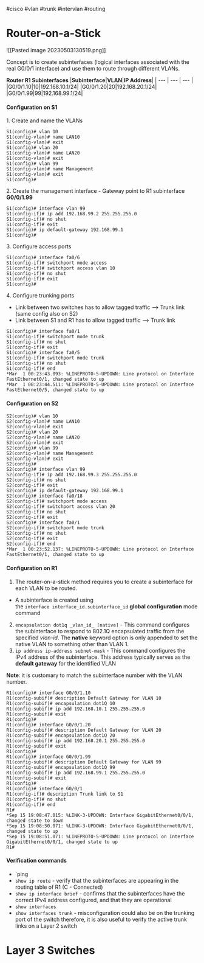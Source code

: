 #cisco #vlan #trunk #intervlan #routing 
# Router-on-a-Stick
![[Pasted image 20230503130519.png]]

Concept is to create subinterfaces (logical interfaces associated with the real G0/0/1 interface) and use them to route through different VLANs.

**Router R1 Subinterfaces**
|**Subinterface**|**VLAN**|**IP Address**|
| --- | --- | --- |
|G0/0/1.10|10|192.168.10.1/24|
|G0/0/1.20|20|192.168.20.1/24|
|G0/0/1.99|99|192.168.99.1/24|

#### Configuration on S1
1. Create and name the VLANs
```
S1(config)# vlan 10
S1(config-vlan)# name LAN10
S1(config-vlan)# exit
S1(config)# vlan 20
S1(config-vlan)# name LAN20
S1(config-vlan)# exit
S1(config)# vlan 99
S1(config-vlan)# name Management
S1(config-vlan)# exit
S1(config)#
```
2. Create the management interface - Gateway point to R1 subinterface **G0/0/1.99**
```
S1(config)# interface vlan 99
S1(config-if)# ip add 192.168.99.2 255.255.255.0
S1(config-if)# no shut
S1(config-if)# exit
S1(config)# ip default-gateway 192.168.99.1
S1(config)#
```
3. Configure access ports
```
S1(config)# interface fa0/6
S1(config-if)# switchport mode access
S1(config-if)# switchport access vlan 10
S1(config-if)# no shut
S1(config-if)# exit
S1(config)#
```
4. Configure trunking ports
- Link between two switches has to allow tagged traffic --> Trunk link (same config also on S2)
- Link between S1 and R1 has to allow tagged traffic --> Trunk link
```
S1(config)# interface fa0/1
S1(config-if)# switchport mode trunk
S1(config-if)# no shut
S1(config-if)# exit
S1(config)# interface fa0/5
S1(config-if)# switchport mode trunk
S1(config-if)# no shut
S1(config-if)# end
*Mar  1 00:23:43.093: %LINEPROTO-5-UPDOWN: Line protocol on Interface FastEthernet0/1, changed state to up
*Mar  1 00:23:44.511: %LINEPROTO-5-UPDOWN: Line protocol on Interface FastEthernet0/5, changed state to up
```

#### Configuration on S2
```
S2(config)# vlan 10
S2(config-vlan)# name LAN10
S2(config-vlan)# exit
S2(config)# vlan 20
S2(config-vlan)# name LAN20
S2(config-vlan)# exit
S2(config)# vlan 99
S2(config-vlan)# name Management
S2(config-vlan)# exit
S2(config)#
S2(config)# interface vlan 99
S2(config-if)# ip add 192.168.99.3 255.255.255.0
S2(config-if)# no shut
S2(config-if)# exit
S2(config)# ip default-gateway 192.168.99.1
S2(config)# interface fa0/18
S2(config-if)# switchport mode access
S2(config-if)# switchport access vlan 20
S2(config-if)# no shut
S2(config-if)# exit
S2(config)# interface fa0/1
S2(config-if)# switchport mode trunk
S2(config-if)# no shut
S2(config-if)# exit
S2(config-if)# end
*Mar  1 00:23:52.137: %LINEPROTO-5-UPDOWN: Line protocol on Interface FastEthernet0/1, changed state to up
```

#### Configuration on R1
1. The router-on-a-stick method requires you to create a subinterface for each VLAN to be routed.
- A subinterface is created using the `interface interface_id.subinterface_id` **global configuration** mode command
2. `encapsulation dot1q _vlan_id_ [native]` - This command configures the subinterface to respond to 802.1Q encapsulated traffic from the specified _vlan-id_. The **native** keyword option is only appended to set the native VLAN to something other than VLAN 1.
3. `ip address ip-address subnet-mask` - This command configures the IPv4 address of the subinterface. This address typically serves as the **default gateway** for the identified VLAN

**Note**: it is customary to match the subinterface number with the VLAN number.
```
R1(config)# interface G0/0/1.10
R1(config-subif)# description Default Gateway for VLAN 10
R1(config-subif)# encapsulation dot1Q 10
R1(config-subif)# ip add 192.168.10.1 255.255.255.0
R1(config-subif)# exit
R1(config)#
R1(config)# interface G0/0/1.20
R1(config-subif)# description Default Gateway for VLAN 20
R1(config-subif)# encapsulation dot1Q 20
R1(config-subif)# ip add 192.168.20.1 255.255.255.0
R1(config-subif)# exit
R1(config)#
R1(config)# interface G0/0/1.99
R1(config-subif)# description Default Gateway for VLAN 99
R1(config-subif)# encapsulation dot1Q 99
R1(config-subif)# ip add 192.168.99.1 255.255.255.0
R1(config-subif)# exit
R1(config)#
R1(config)# interface G0/0/1
R1(config-if)# description Trunk link to S1
R1(config-if)# no shut
R1(config-if)# end
R1#
*Sep 15 19:08:47.015: %LINK-3-UPDOWN: Interface GigabitEthernet0/0/1, changed state to down
*Sep 15 19:08:50.071: %LINK-3-UPDOWN: Interface GigabitEthernet0/0/1, changed state to up
*Sep 15 19:08:51.071: %LINEPROTO-5-UPDOWN: Line protocol on Interface GigabitEthernet0/0/1, changed state to up
R1#
```

#### Verification commands
- `ping
- `show ip route` - verify that the subinterfaces are appearing in the routing table of R1 (C - Connected)
- `show ip interface brief` - confirms that the subinterfaces have the correct IPv4 address configured, and that they are operational
- `show interfaces`
- `show interfaces trunk` - misconfiguration could also be on the trunking port of the switch therefore, it is also useful to verify the active trunk links on a Layer 2 switch

# Layer 3 Switches
